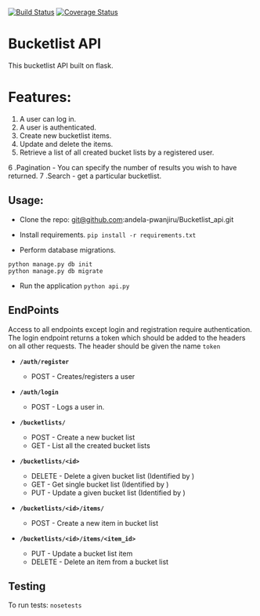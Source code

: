 [![Build Status](https://travis-ci.org/andela-pwanjiru/Bucketlist_api.svg?branch=develop)](https://travis-ci.org/andela-pwanjiru/Bucketlist_api)
[![Coverage Status](https://coveralls.io/repos/github/andela-pwanjiru/Bucketlist_api/badge.svg?branch=develop)](https://coveralls.io/github/andela-pwanjiru/Bucketlist_api?branch=develop)
# Bucketlist API
This bucketlist API built on flask.

# Features:

1. A user can log in.
2. A user is authenticated.
3. Create new bucketlist items.
4. Update and delete the items.
5. Retrieve a list of all created bucket lists by a registered user.

6 .Pagination - You can specify the number of results you wish to have returned.
7 .Search - get a particular bucketlist.

## Usage:

* Clone the repo: git@github.com:andela-pwanjiru/Bucketlist_api.git
* Install requirements.
 `pip install -r requirements.txt`

* Perform database migrations.
```
python manage.py db init
python manage.py db migrate
```

* Run the application
`python api.py`


## EndPoints
Access to all endpoints except login and registration require authentication.
The login endpoint returns a token which should be added to the headers on
all other requests. The header should be given the name `token`

* **`/auth/register`**
    * POST - Creates/registers a user

* **`/auth/login`**
    * POST - Logs a user in.

* **`/bucketlists/`**
    * POST - Create a new bucket list
    * GET - List all the created bucket lists

* **`/bucketlists/<id>`**
    * DELETE - Delete a given bucket list (Identified by <id>)
    * GET - Get single bucket list  (Identified by <id>)
    * PUT - Update a given bucket list  (Identified by <id>)


* **`/bucketlists/<id>/items/`**
    * POST - Create a new item in bucket list

* **`/bucketlists/<id>/items/<item_id>`**
    * PUT - Update a bucket list item
    * DELETE - Delete an item from a bucket list



## Testing
To run tests:
`nosetests`
